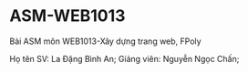 # ASM-WEB1013
Bài ASM môn WEB1013-Xây dựng trang web, FPoly

Họ tên SV: La Đặng Bình An;
Giảng viên: Nguyễn Ngọc Chấn;

